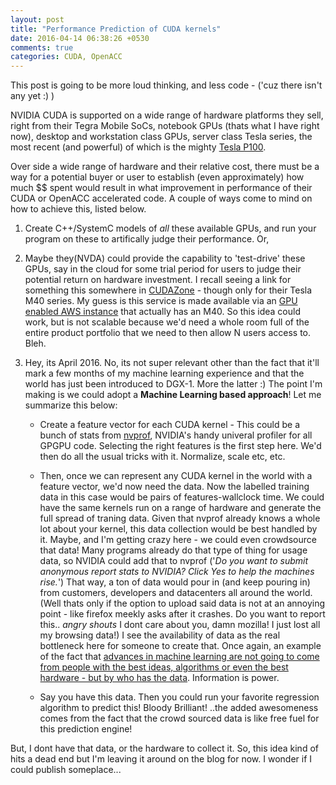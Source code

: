 ```yaml
---
layout: post
title: "Performance Prediction of CUDA kernels"
date: 2016-04-14 06:38:26 +0530
comments: true
categories: CUDA, OpenACC 
---
```

This post is going to be more loud thinking, and less code - ('cuz there isn't any yet :) )

NVIDIA CUDA is supported on a wide range of hardware platforms they sell, right from their Tegra Mobile SoCs, notebook GPUs (thats what I have right now), desktop and workstation class GPUs, server class Tesla series, the most recent (and powerful) of which is the mighty [Tesla P100](http://www.nvidia.com/object/tesla-p100.html).

Over side a wide range of hardware and their relative cost, there must be a way for a potential buyer or user to establish (even approximately) how much $$ spent would result in what improvement in performance of their CUDA or OpenACC accelerated code. A couple of ways come to mind on how to achieve this, listed below.

1. Create C++/SystemC models of _all_ these available GPUs, and run your program on these to artifically judge their performance. Or,

2. Maybe they(NVDA) could provide the capability to 'test-drive' these GPUs, say in the cloud for some trial period for users to judge their potential return on hardware investment. I recall seeing a link for something this somewhere in [CUDAZone](https://developer.nvidia.com/cuda-zone) - though only for their Tesla M40 series. My guess is this service is made available via an [GPU enabled AWS instance](http://docs.aws.amazon.com/AWSEC2/latest/UserGuide/using_cluster_computing.html) that actually has an M40. So this idea could work, but is not scalable because we'd need a whole room full of the entire product portfolio that we need to then allow N users access to. Bleh.

3. Hey, its April 2016. No, its not super relevant other than the fact that it'll mark a few months of my machine learning experience and that the world has just been introduced to DGX-1. More the latter :) The point I'm making is we could adopt a **Machine Learning based approach**! Let me summarize this below:  

	* Create a feature vector for each CUDA kernel - This could be a bunch of stats from [nvprof](http://docs.nvidia.com/cuda/profiler-users-guide/#axzz46EPgphj2), NVIDIA's handy univeral profiler for all GPGPU code. Selecting the right features is the first step here. We'd then do all the usual tricks with it. Normalize, scale etc, etc.

	* Then, once we can represent any CUDA kernel in the world with a feature vector, we'd now need the data. Now the labelled training data in this case would be pairs of features-wallclock time. We could have the same kernels run on a range of hardware and generate the full spread of traning data. Given that nvprof already knows a whole lot about your kernel, this data collection would be best handled by it. Maybe, and I'm getting crazy here - we could even crowdsource that data! Many programs already do that type of thing for usage data, so NVIDIA could add that to nvprof ('_Do you want to submit anonymous report stats to NVIDIA? Click Yes to help the machines rise._') That way, a ton of data would pour in (and keep pouring in) from customers, developers and datacenters all around the world. (Well thats only if the option to upload said data is not at an annoying point - like firefox meekly asks after it crashes. Do you want to report this.. *angry shouts* I dont care about you, damn mozilla! I just lost all my browsing data!)
I see the availability of data as the real bottleneck here for someone to create that. Once again, an example of the fact that [advances in machine learning are not going to come from people with the best ideas, algorithms or even the best hardware - but by who has the data](https://medium.com/summer-ai/ai-s-big-trade-secret-a0d59110d6e3#.7z3h0ak3t). Information is power.

	* Say you have this data. Then you could run your favorite regression algorithm to predict this! Bloody Brilliant! ..the added awesomeness comes from the fact that the crowd sourced data is like free fuel for this prediction engine!

But, I dont have that data, or the hardware to collect it. So, this idea kind of hits a dead end but I'm leaving it around on the blog for now. I wonder if I could publish someplace...
